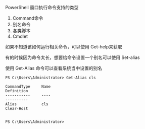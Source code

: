
PowerShell 窗口执行命令支持的类型

1) Command命令
2) 别名命令
3) 各类脚本
4) Cmdlet

如果不知道该如何运行相关命令，可以使用 Get-help来获取

有的时候因为命令太长，想要给命令设置一个别名可以使用 Set-alias 

使用 Get-Alias 命令可以查看系统当中设置的别名

```shell
PS C:\Users\Administrator> Get-Alias cls

CommandType     Name                                                                                                                                          Definition
-----------     ----                                                                                                                                          ----------
Alias           cls                                                                                                                                           Clear-Host


PS C:\Users\Administrator>



```
